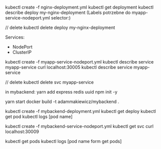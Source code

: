 kubectl create -f nginx-deployment.yml
kubectl get deployment
kubectl describe deploy my-nginx-deployment (Labels potrzebne do myapp-service-nodeport.yml selector:)

// delete
kubectl delete deploy my-nginx-deployment

Services:
- NodePort
- ClusterIP

kubectl create -f myapp-service-nodeport.yml
kubectl describe service myapp-service
curl localhost:30005
kubectl describe service myapp-service

// delete
kubectl delete svc myapp-service


in mybackend:
yarn add express redis uuid
npm init -y

yarn start
docker build -t adammakiewicz/mybackend .


kubectl create -f mybackend-deployment.yml
kubectl get deploy
kubectl get pod
kubectl logs [pod name]

kubectl create -f mybackend-service-nodeport.yml
kubectl get svc
curl localhost:30009

kubectl get pods
kubectl logs [pod name form get pods]